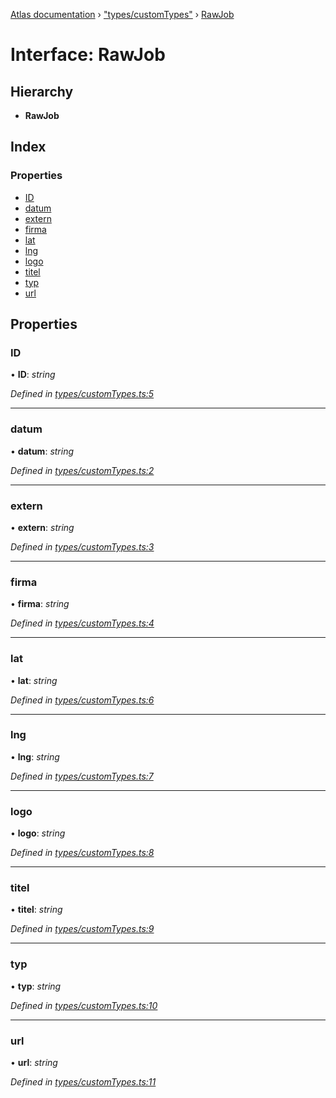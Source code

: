 [Atlas documentation](../globals.md) › ["types/customTypes"](../modules/_types_customtypes_.md) › [RawJob](_types_customtypes_.rawjob.md)

# Interface: RawJob

## Hierarchy

* **RawJob**

## Index

### Properties

* [ID](_types_customtypes_.rawjob.md#id)
* [datum](_types_customtypes_.rawjob.md#datum)
* [extern](_types_customtypes_.rawjob.md#extern)
* [firma](_types_customtypes_.rawjob.md#firma)
* [lat](_types_customtypes_.rawjob.md#lat)
* [lng](_types_customtypes_.rawjob.md#lng)
* [logo](_types_customtypes_.rawjob.md#logo)
* [titel](_types_customtypes_.rawjob.md#titel)
* [typ](_types_customtypes_.rawjob.md#typ)
* [url](_types_customtypes_.rawjob.md#url)

## Properties

###  ID

• **ID**: *string*

*Defined in [types/customTypes.ts:5](https://github.com/chronark/atlas/blob/5333653/src/types/customTypes.ts#L5)*

___

###  datum

• **datum**: *string*

*Defined in [types/customTypes.ts:2](https://github.com/chronark/atlas/blob/5333653/src/types/customTypes.ts#L2)*

___

###  extern

• **extern**: *string*

*Defined in [types/customTypes.ts:3](https://github.com/chronark/atlas/blob/5333653/src/types/customTypes.ts#L3)*

___

###  firma

• **firma**: *string*

*Defined in [types/customTypes.ts:4](https://github.com/chronark/atlas/blob/5333653/src/types/customTypes.ts#L4)*

___

###  lat

• **lat**: *string*

*Defined in [types/customTypes.ts:6](https://github.com/chronark/atlas/blob/5333653/src/types/customTypes.ts#L6)*

___

###  lng

• **lng**: *string*

*Defined in [types/customTypes.ts:7](https://github.com/chronark/atlas/blob/5333653/src/types/customTypes.ts#L7)*

___

###  logo

• **logo**: *string*

*Defined in [types/customTypes.ts:8](https://github.com/chronark/atlas/blob/5333653/src/types/customTypes.ts#L8)*

___

###  titel

• **titel**: *string*

*Defined in [types/customTypes.ts:9](https://github.com/chronark/atlas/blob/5333653/src/types/customTypes.ts#L9)*

___

###  typ

• **typ**: *string*

*Defined in [types/customTypes.ts:10](https://github.com/chronark/atlas/blob/5333653/src/types/customTypes.ts#L10)*

___

###  url

• **url**: *string*

*Defined in [types/customTypes.ts:11](https://github.com/chronark/atlas/blob/5333653/src/types/customTypes.ts#L11)*
